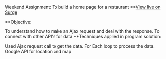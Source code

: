 

Weekend Assignment: To build a home page for a restaurant 
**[View live on Surge](https://http://tiy-mariefilbey-restaurantapp.surge.sh/)

**Objective:

To understand how to make an Ajax request and deal with the response.
To connect with other API's for data
**Techniques applied in program solution:

Used Ajax request call to get the data.
For Each loop to process the data.
Google API for location and map
